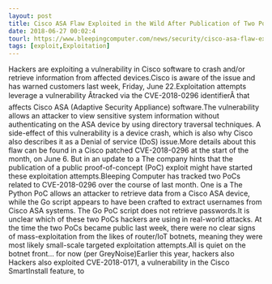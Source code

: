 ```yaml
---
layout: post
title: Cisco ASA Flaw Exploited in the Wild After Publication of Two PoCs
date: 2018-06-27 00:02:4
tourl: https://www.bleepingcomputer.com/news/security/cisco-asa-flaw-exploited-in-the-wild-after-publication-of-two-pocs/
tags: [exploit,Exploitation]
---
```

Hackers are exploiting a vulnerability in Cisco software to crash and/or retrieve information from affected devices.Cisco is aware of the issue and has warned customers last week, Friday, June 22.Exploitation attempts leverage a vulnerability Âtracked via the CVE-2018-0296 identifierÂ that affects Cisco ASA (Adaptive Security Appliance) software.The vulnerability allows an attacker to view sensitive system information without authenticating on the ASA device by using directory traversal techniques. A side-effect of this vulnerability is a device crash, which is also why Cisco also describes it as a Denial of service (DoS) issue.More details about this flaw can be found in a Cisco patched CVE-2018-0296 at the start of the month, on June 6. But in an update to a The company hints that the publication of a public proof-of-concept (PoC) exploit might have started these exploitation attempts.Bleeping Computer has tracked two PoCs related to CVE-2018-0296 over the course of last month. One is a The Python PoC allows an attacker to retrieve data from a Cisco ASA device, while the Go script appears to have been crafted to extract usernames from Cisco ASA systems. The Go PoC script does not retrieve passwords.It is unclear which of these two PoCs hackers are using in real-world attacks. At the time the two PoCs became public last week, there were no clear signs of mass-exploitation from the likes of router/IoT botnets, meaning they were most likely small-scale targeted exploitation attempts.All is quiet on the botnet front... for now (per GreyNoise)Earlier this year, hackers also Hackers also exploited CVE-2018-0171, a vulnerability in the Cisco SmartInstall feature, to 